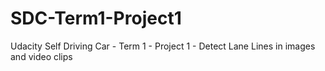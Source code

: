 # SDC-Term1-Project1
Udacity Self Driving Car - Term 1 - Project 1 - Detect Lane Lines in images and video clips
